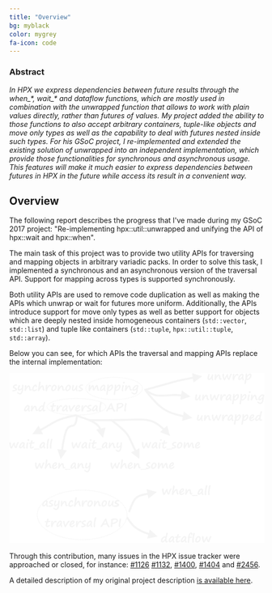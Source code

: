 ```yaml
---
title: "Overview"
bg: myblack
color: mygrey
fa-icon: code
---
```


### Abstract

*In HPX we express dependencies between future results through the when_\*, wait_\* and dataflow functions, which are mostly used in combination with the unwrapped function that allows to work with plain values directly, rather than futures of values. My project added the ability to those functions to also accept arbitrary containers, tuple-like objects and move only types as well as the capability to deal with futures nested inside such types. For his GSoC project, I re-implemented and extended the existing solution of unwrapped into an independent implementation, which provide those functionalities for synchronous and asynchronous usage. This features will make it much easier to express dependencies between futures in HPX in the future while access its result in a convenient way.*

## Overview

The following report describes the progress that I've made during my GSoC 2017 project:
"Re-implementing hpx::util::unwrapped and unifying the API of hpx::wait and hpx::when".

The main task of this project was to provide two utility APIs for traversing and mapping
objects in arbitrary variadic packs. In order to solve this task, I implemented a synchronous and an asynchronous version of the traversal API. Support for mapping across types is supported synchronously.

Both utility APIs are used to remove code duplication as well as making the APIs which unwrap or wait for futures more uniform. Additionally, the APIs introduce support for move only types as well as better support for objects which are deeply nested inside homogeneous containers (`std::vector`, `std::list`)
and tuple like containers (`std::tuple`, `hpx::util::tuple`, `std::array`).

Below you can see, for which APIs the traversal and mapping APIs replace the internal implementation:

<p align="center">
  <img alt="Design" src="assets/design.png">
</p>

Through this contribution, many issues in the HPX issue tracker were approached or closed,
for instance: [#1126](https://github.com/STEllAR-GROUP/hpx/issues/1126)  [#1132](https://github.com/STEllAR-GROUP/hpx/issues/1132), [#1400](https://github.com/STEllAR-GROUP/hpx/issues/1400), [#1404](https://github.com/STEllAR-GROUP/hpx/issues/1404) and [#2456](https://github.com/STEllAR-GROUP/hpx/issues/2456).

A detailed description of my original project description [is available here](https://cdn.rawgit.com/Naios/hpx/proposal/blank_proposal_light.pdf).
